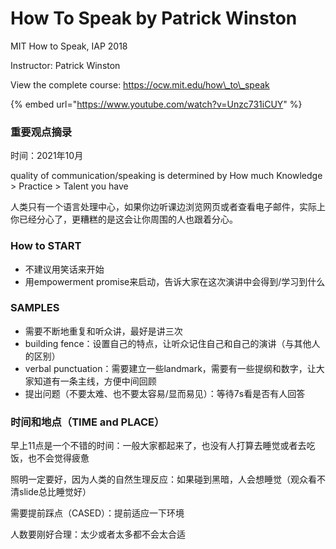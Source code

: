 # How To Speak by Patrick Winston

MIT How to Speak, IAP 2018&#x20;

Instructor: Patrick Winston&#x20;

View the complete course: https://ocw.mit.edu/how\_to\_speak

{% embed url="https://www.youtube.com/watch?v=Unzc731iCUY" %}

### 重要观点摘录

时间：2021年10月

quality of communication/speaking is determined by How much Knowledge > Practice > Talent you have

人类只有一个语言处理中心，如果你边听课边浏览网页或者查看电子邮件，实际上你已经分心了，更糟糕的是这会让你周围的人也跟着分心。

### How to START

* 不建议用笑话来开始
* 用empowerment promise来启动，告诉大家在这次演讲中会得到/学习到什么

### SAMPLES

* 需要不断地重复和听众讲，最好是讲三次
* building fence：设置自己的特点，让听众记住自己和自己的演讲（与其他人的区别）
* verbal punctuation：需要建立一些landmark，需要有一些提纲和数字，让大家知道有一条主线，方便中间回顾
* 提出问题（不要太难、也不要太容易/显而易见）：等待7s看是否有人回答

### 时间和地点（TIME and PLACE）

早上11点是一个不错的时间：一般大家都起来了，也没有人打算去睡觉或者去吃饭，也不会觉得疲惫

照明一定要好，因为人类的自然生理反应：如果碰到黑暗，人会想睡觉（观众看不清slide总比睡觉好）

需要提前踩点（CASED）：提前适应一下环境

人数要刚好合理：太少或者太多都不会太合适





